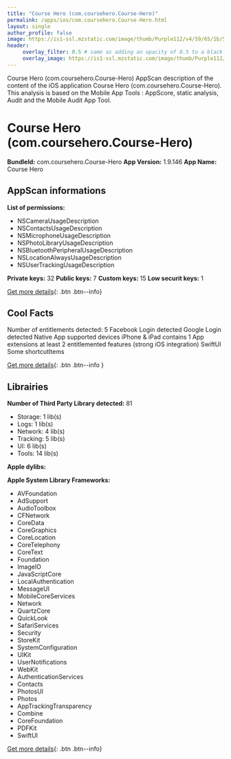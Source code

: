 ```yaml
---
title: "Course Hero (com.coursehero.Course-Hero)"
permalink: /apps/ios/com.coursehero.Course-Hero.html
layout: single
author_profile: false
image: https://is1-ssl.mzstatic.com/image/thumb/Purple112/v4/59/65/1b/59651b1c-a29a-cf63-972c-29175dd75d15/AppIcon-1x_U007emarketing-0-4-0-85-220.png/512x512bb.jpg
header: 
     overlay_filter: 0.5 # same as adding an opacity of 0.5 to a black background
     overlay_image: https://is1-ssl.mzstatic.com/image/thumb/Purple112/v4/59/65/1b/59651b1c-a29a-cf63-972c-29175dd75d15/AppIcon-1x_U007emarketing-0-4-0-85-220.png/512x512bb.jpg
---
```

Course Hero (com.coursehero.Course-Hero) AppScan description of the content of the iOS application Course Hero (com.coursehero.Course-Hero). This analysis is based on the Mobile App Tools : AppScore, static analysis, Audit and the Mobile Audit App Tool.

# Course Hero (com.coursehero.Course-Hero)

**BundleId:** com.coursehero.Course-Hero
**App Version:** 1.9.146
**App Name:** Course Hero


## AppScan informations 

**List of permissions:** 
- NSCameraUsageDescription
- NSContactsUsageDescription
- NSMicrophoneUsageDescription
- NSPhotoLibraryUsageDescription
- NSBluetoothPeripheralUsageDescription
- NSLocationAlwaysUsageDescription
- NSUserTrackingUsageDescription
  
  
**Private keys:** 32
**Public keys:** 7
**Custom keys:** 15
**Low securit keys:** 1
  
[Get more details](/pricing.html){: .btn .btn--info}

## Cool Facts

Number of entitlements detected: 5
Facebook Login detected
Google Login detected
Native App
supported devices iPhone & iPad
contains 1 App extensions
at least 2 entitlemented features (strong iOS integration)
SwiftUI
Some shortcutItems 
  
[Get more details](/pricing.html){: .btn .btn--info }

## Librairies 
**Number of Third Party Library detected:** 81
- Storage: 1 lib(s)
- Logs: 1 lib(s)
- Network: 4 lib(s)
- Tracking: 5 lib(s)
- UI: 6 lib(s)
- Tools: 14 lib(s)


**Apple dylibs:**


**Apple System Library Frameworks:**
- AVFoundation
- AdSupport
- AudioToolbox
- CFNetwork
- CoreData
- CoreGraphics
- CoreLocation
- CoreTelephony
- CoreText
- Foundation
- ImageIO
- JavaScriptCore
- LocalAuthentication
- MessageUI
- MobileCoreServices
- Network
- QuartzCore
- QuickLook
- SafariServices
- Security
- StoreKit
- SystemConfiguration
- UIKit
- UserNotifications
- WebKit
- AuthenticationServices
- Contacts
- PhotosUI
- Photos
- AppTrackingTransparency
- Combine
- CoreFoundation
- PDFKit
- SwiftUI


  
[Get more details](/pricing.html){: .btn .btn--info}

